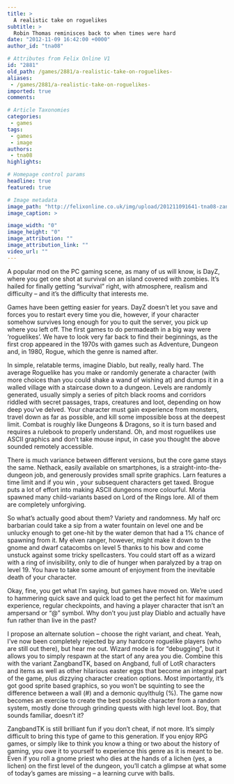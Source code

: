```yaml
---
title: >
  A realistic take on roguelikes
subtitle: >
  Robin Thomas reminisces back to when times were hard
date: "2012-11-09 16:42:00 +0000"
author_id: "tna08"

# Attributes from Felix Online V1
id: "2881"
old_path: /games/2881/a-realistic-take-on-roguelikes-
aliases:
 - /games/2881/a-realistic-take-on-roguelikes-
imported: true
comments:

# Article Taxonomies
categories:
 - games
tags:
 - games
 - image
authors:
 - tna08
highlights:

# Homepage control params
headline: true
featured: true

# Image metadata
image_path: "http://felixonline.co.uk/img/upload/201211091641-tna08-zangband1rgb.jpg"
image_caption: >

image_width: "0"
image_height: "0"
image_attribution: ""
image_attribution_link: ""
video_url: ""
---
```


A popular mod on the PC gaming scene, as many of us will know, is DayZ, where you get one shot at survival on an island covered with zombies. It’s hailed for finally getting “survival” right, with atmosphere, realism and difficulty – and it’s the difficulty that interests me.

Games have been getting easier for years. DayZ doesn’t let you save and forces you to restart every time you die, however, if your character somehow survives long enough for you to quit the server, you pick up where you left off. The first games to do permadeath in a big way were ‘roguelikes’. We have to look very far back to find their beginnings, as the first crop appeared in the 1970s with games such as Adventure, Dungeon and, in 1980, Rogue, which the genre is named after.

In simple, relatable terms, imagine Diablo, but really, really hard. The average Roguelike has you make or randomly generate a character (with more choices than you could shake a wand of wishing at) and dumps it in a walled village with a staircase down to a dungeon. Levels are randomly generated, usually simply a series of pitch black rooms and corridors riddled with secret passages, traps, creatures and loot, depending on how deep you’ve delved. Your character must gain experience from monsters, travel down as far as possible, and kill some impossible boss at the deepest limit. Combat is roughly like Dungeons & Dragons, so it is turn based and requires a rulebook to properly understand. Oh, and most roguelikes use ASCII graphics and don’t take mouse input, in case you thought the above sounded remotely accessible.

There is much variance between different versions, but the core game stays the same. Nethack, easily available on smartphones, is a straight-into-the-dungeon job, and generously provides small sprite graphics. Larn features a time limit and if you win , your subsequent characters get taxed. Brogue puts a lot of effort into making ASCII dungeons more colourful. Moria spawned many child-variants based on Lord of the Rings lore. All of them are completely unforgiving.

So what’s actually good about them? Variety and randomness. My half orc barbarian could take a sip from a water fountain on level one and be unlucky enough to get one-hit by the water demon that had a 1% chance of spawning from it. My elven ranger, however, might make it down to the gnome and dwarf catacombs on level 5 thanks to his bow and come unstuck against some tricky spellcasters. You could start off as a wizard with a ring of invisibility, only to die of hunger when paralyzed by a trap on level 19. You have to take some amount of enjoyment from the inevitable death of your character.

Okay, fine, you get what I’m saying, but games have moved on. We’re used to hammering quick save and quick load to get the perfect hit for maximum experience, regular checkpoints, and having a player character that isn’t an ampersand or “@” symbol. Why don’t you just play Diablo and actually have fun rather than live in the past?

I propose an alternate solution – choose the right variant, and cheat. Yeah, I’ve now been completely rejected by any hardcore roguelike players (who are still out there), but hear me out. Wizard mode is for “debugging”, but it allows you to simply respawn at the start of any area you die. Combine this with the variant ZangbandTK, based on Angband, full of LotR characters and items as well as other hilarious easter eggs that become an integral part of the game, plus dizzying character creation options. Most importantly, it’s got good sprite based graphics, so you won’t be squinting to see the difference between a wall (#) and a demonic quylthulg (%). The game now becomes an exercise to create the best possible character from a random system, mostly done through grinding quests with high level loot. Boy, that sounds familiar, doesn’t it?

ZangbandTK is still brilliant fun if you don’t cheat, if not more. It’s simply difficult to bring this type of game to this generation. If you enjoy RPG games, or simply like to think you know a thing or two about the history of gaming, you owe it to yourself to experience this genre as it is meant to be. Even if you roll a gnome priest who dies at the hands of a lichen (yes, a lichen) on the first level of the dungeon, you’ll catch a glimpse at what some of today’s games are missing – a learning curve with balls.
